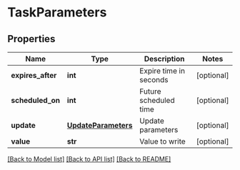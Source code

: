 # TaskParameters

## Properties
Name | Type | Description | Notes
------------ | ------------- | ------------- | -------------
**expires_after** | **int** | Expire time in seconds | [optional] 
**scheduled_on** | **int** | Future scheduled time | [optional] 
**update** | [**UpdateParameters**](UpdateParameters.md) | Update parameters | [optional] 
**value** | **str** | Value to write | [optional] 

[[Back to Model list]](../README.md#documentation-for-models) [[Back to API list]](../README.md#documentation-for-api-endpoints) [[Back to README]](../README.md)


